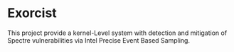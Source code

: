 # Exorcist
This project provide a kernel-Level system with detection and mitigation of Spectre vulnerabilities via Intel Precise Event Based Sampling.

